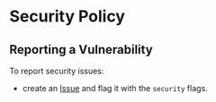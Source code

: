 # Security Policy

## Reporting a Vulnerability

To report security issues:
* create an [Issue](https://github.com/HanaPoulpe/djangobs/issues) and flag it with the `security` flags.
